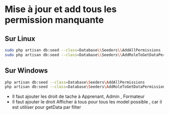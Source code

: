 
# Mise à jour et add tous les permission manquante 

## Sur Linux

````bash
sudo php artisan db:seed --class=Database\\Seeders\\AddAllPermissions
sudo php artisan db:seed --class=Database\\Seeders\\AddRoleToGetDataPermissionsSeeder
````

## Sur Windows 

````bash
php artisan db:seed --class=Database\Seeders\AddAllPermissions
php artisan db:seed --class=Database\Seeders\AddRoleToGetDataPermissionsSeeder

````



- Il faut ajouter les droit de tache à Apprenant, Admin , Formateur
- Il faut ajouter le droit Afficher à tous pour tous les model possible , car il est utiliser pour getData par filter

